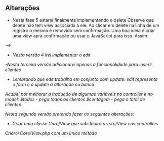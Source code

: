 ## Alterações

- Nesta fase 5 estarei finalmente implementando o delete
Observe que delete não tem view associada a ele. Ao clicar em delete na linha de um registro o mesmo é removido sem confirmação.
Uma boa ideia é criar uma view apra confirmação ou usar o JavaScript para isso. Assim:

<td><a onclick="return confirm('Tem certeza de que deseja excluir este registro ?')" href="delete.php?id=<?=$row['id']?>"><i class="glyphicon glyphicon-remove-circle" title="Excluir"></a></td>-->


- Nesta versão 4 irei implementar o edit

-Nesta terceira versão adicionarei apenas a funcionalidade para inserir clientes
- Lembrando que edit trabalha em conjunto com update: edit representa o form e o update a alteração no banco

Acabei por melhorar a tradução de algumas variáveis no controller e no model:
$todos - pega todos os clientes
$contagem - pega o total de clientes

Nesta segunda versão pretendo fazer as seguintes alterações:
- Criar uma classe Core/View que substituirá as src/View nos controllers

Criarei Core/View.php com um único método


<?php

declare(strict_types = 1);
namespace Mvc\Core;

class View
{

    // controller, action (vindos do Router), $clientes vindo do model
	public function render($controller, $action, $clientes){

        require SRC . 'template/_templates/header.php';
        require SRC . 'template/'.$controller.'/'.$action.'.php';
        require SRC . 'template/_templates/footer.php';
	}

}

O ErrorController também pode ser refatorado, mas deixarei quieto por enquanto.

Na próxima fase estarei adicionando o que falta: add, edit e delete
